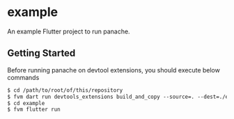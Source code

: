 # example

An example Flutter project to run panache.

## Getting Started

Before running panache on devtool extensions, you should execute below commands

```txt
$ cd /path/to/root/of/this/repository
$ fvm dart run devtools_extensions build_and_copy --source=. --dest=./example/extension/devtools
$ cd example
$ fvm flutter run
```
